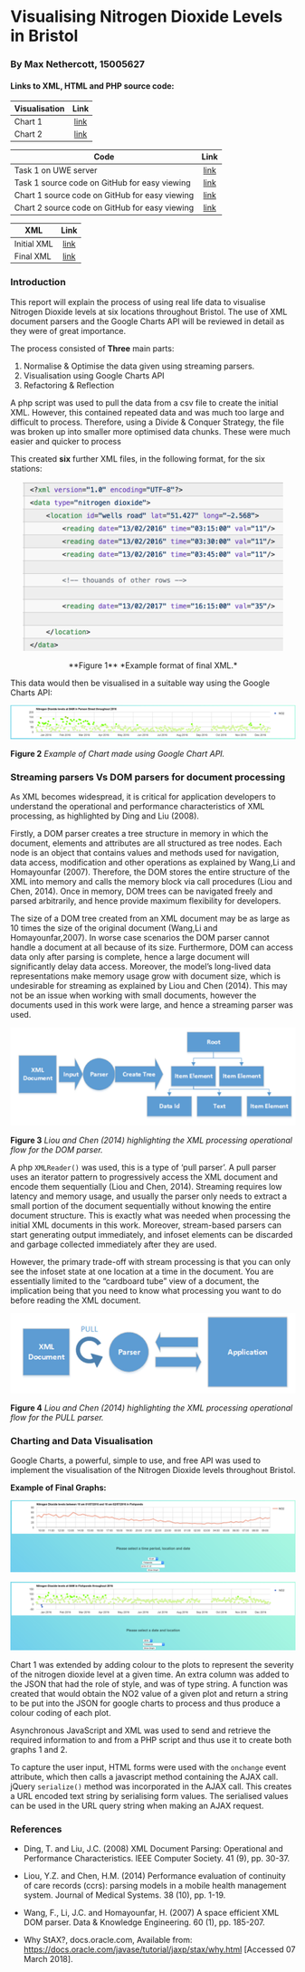 # Visualising Nitrogen Dioxide Levels in Bristol
### By Max Nethercott, 15005627

#### Links to XML, HTML and PHP source code:

| Visualisation          | Link          |
| ------------- |:-------------:|
| Chart 1  | [link](http://www.cems.uwe.ac.uk/~m2-nethercott/UFCFR5-15-3-hand-in/Tasks/Task%202/Chart%201/scatterChart.html) |
| Chart 2  | [link](http://www.cems.uwe.ac.uk/~m2-nethercott/UFCFR5-15-3-hand-in/Tasks/Task%202/Chart%202/lineChart.html)    |

| Code          | Link          |
| ------------- |:-------------:|
| Task 1 on UWE server   | [link](http://www.cems.uwe.ac.uk/~m2-nethercott/UFCFR5-15-3-hand-in/Tasks/Task%201/)  |
| Task 1 source code on GitHub for easy viewing   |  [link](https://github.com/Maxim341/UFCFR5-15-3-hand-in/tree/master/Tasks/Task%201/task%201%20scripts) |
| Chart 1 source code on GitHub for easy viewing  | [link](https://github.com/Maxim341/UFCFR5-15-3-hand-in/tree/master/Tasks/Task%202/Chart%201/code)  |
|Chart 2 source code on GitHub for easy viewing |  [link](https://github.com/Maxim341/UFCFR5-15-3-hand-in/tree/master/Tasks/Task%202/Chart%202/code) |

| XML          | Link          |
| ------------- |:-------------:|
| Initial XML | [link](https://github.com/Maxim341/UFCFR5-15-3-hand-in/tree/master/Tasks/Task%201/input%20XML) |
| Final XML  | [link](https://github.com/Maxim341/UFCFR5-15-3-hand-in/tree/master/Tasks/Task%201/output%20XML)   |





### Introduction

This report will explain the process of using real life data to visualise Nitrogen Dioxide levels at six locations throughout Bristol. The use of XML document parsers and the Google Charts API will be reviewed in detail as they were of great importance.

The process consisted of **Three** main parts:

1. Normalise & Optimise the data given using streaming parsers.
2. Visualisation using Google Charts API
3. Refactoring & Reflection

A php script was used to pull the data from a csv file to create the initial XML. However, this contained repeated data and was much too large and difficult to process. Therefore, using a Divide & Conquer Strategy, the file was broken up into smaller more optimised data chunks. These were much easier and quicker to process

This created **six** further XML files, in the following format, for the six stations:


<p align="center">
  <img width="460" height="300" src="XMLFormat.png">
</p>
<p align="center">
**Figure 1** *Example format of final XML.*
</p>
This data would then be visualised in a suitable way using the Google Charts API:


<p align="center">
<img src="colourScatter.png">
</p>

**Figure 2** *Example of Chart made using Google Chart API.*

### Streaming parsers Vs DOM parsers for document processing


As XML becomes widespread, it is critical for application developers to understand the operational and performance characteristics of XML processing, as highlighted by Ding and Liu (2008).

Firstly, a DOM parser creates a tree structure in memory in which the document, elements and attributes are all structured as tree nodes. Each node is an object that contains values and methods used for navigation, data access, modification and other operations as explained by Wang,Li and Homayounfar (2007). Therefore, the DOM stores the entire structure of the XML into memory and calls the memory block via call procedures (Liou and Chen, 2014). Once in memory, DOM trees can be navigated freely and parsed arbitrarily, and hence provide maximum flexibility for developers.

The size of a DOM tree created from an XML document may be as large as 10 times the size of the original document (Wang,Li and Homayounfar,2007). In worse case scenarios the DOM parser cannot handle a document at all because of its size. Furthermore, DOM  can access data only after parsing is complete, hence a large document will significantly delay data access. Moreover, the model’s long-lived data representations make memory usage grow with document size, which is undesirable for streaming as explained by Liou and Chen (2014). This may not be an issue when working with small documents, however the documents used in this work were large, and hence a streaming parser was used.

<p align="center">
<img src="DOMparserdiagram.png">

</p>

**Figure 3** *Liou and Chen (2014) highlighting the XML processing operational flow for the DOM parser.*


A php ```XMLReader()``` was used, this is a type of ‘pull parser’. A pull parser uses an iterator pattern to progressively access the XML document and encode them  sequentially (Liou and Chen, 2014). Streaming requires low latency and memory usage, and usually the parser only needs to extract a small portion of the document sequentially without knowing the entire document structure. This is exactly what was needed when processing the initial XML documents in this work. Moreover, stream-based parsers can start generating output immediately, and infoset elements can be discarded and garbage collected immediately after they are used.

However, the primary trade-off with stream processing is that you can only see the infoset state at one location at a time in the document. You are essentially limited to the “cardboard tube” view of a document, the implication being that you need to know what processing you want to do before reading the XML document.

<p align="center">
<img src="PullParserDiagram.png">

</p>

**Figure 4** *Liou and Chen (2014) highlighting the XML processing operational flow for the PULL parser.*

### Charting and Data Visualisation

Google Charts, a powerful, simple to use, and free API was used to implement the visualisation of the Nitrogen Dioxide levels throughout Bristol.

**Example of Final Graphs:**

<p align="center">
<img src="colourChart2.png">

</p>

<p align="center">
<img src="colourChart1.png">

</p>


Chart 1 was extended by adding colour to the plots to represent the severity of the nitrogen dioxide level at a given time. An extra column was added to the JSON that had the role of style, and was of type string. A function was created that would obtain the NO2 value of a given plot and return a string to be put into the JSON for google charts to process and thus produce a colour coding of each plot.

Asynchronous JavaScript and XML was used to send and retrieve the required information to and from a PHP script and thus use it to create both graphs 1 and 2.

To capture the user input, HTML forms were used with the ```onchange``` event attribute, which then calls a javascript method containing the AJAX call. jQuery ```serialize()``` method was incorporated in the AJAX call. This creates a URL encoded text string by serialising form values. The serialised values can be used in the URL query string when making an AJAX request.





### References

- Ding, T. and Liu, J.C. (2008) XML Document Parsing: Operational and Performance Characteristics. IEEE Computer Society. 41 (9), pp. 30-37.

- Liou, Y.Z. and Chen, H.M. (2014) Performance evaluation of continuity of care records (ccrs): parsing models in a mobile health management system. Journal of Medical Systems. 38 (10), pp. 1-19.

- Wang, F., Li, J.C. and Homayounfar, H. (2007) A space efficient XML DOM parser. Data & Knowledge Engineering. 60 (1), pp. 185-207.

- Why StAX?, docs.oracle.com, Available from: https://docs.oracle.com/javase/tutorial/jaxp/stax/why.html [Accessed 07 March 2018].
